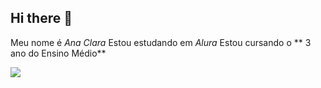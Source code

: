## Hi there 👋
Meu nome é _Ana Clara_
Estou estudando em _Alura_
Estou cursando o ** 3 ano do Ensino Médio**

![](https://media1.tenor.com/m/YklaGM0ybcMAAAAC/adorable-you.gif)
